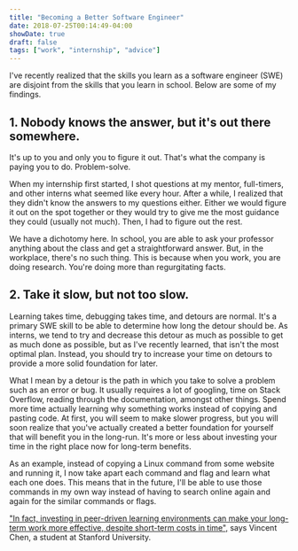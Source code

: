 ```yaml
---
title: "Becoming a Better Software Engineer"
date: 2018-07-25T00:14:49-04:00
showDate: true
draft: false
tags: ["work", "internship", "advice"]
---
```


 I've recently realized that the skills you learn as a software engineer (SWE) are disjoint from the skills that you learn in school. Below are some of my findings.

## 1. Nobody knows the answer, but it's out there somewhere.

It's up to you and only you to figure it out. That's what the company is paying you to do. Problem-solve.

When my internship first started, I shot questions at my mentor, full-timers, and other interns what seemed like every hour. After a while, I realized that they didn't know the answers to my questions either. Either we would figure it out on the spot together or they would try to give me the most guidance they could (usually not much). Then, I had to figure out the rest.

We have a dichotomy here. In school, you are able to ask your professor anything about the class and get a straightforward answer. But, in the workplace, there's no such thing. This is because when you work, you are doing research. You're doing more than regurgitating facts.

## 2. Take it slow, but not too slow.

Learning takes time, debugging takes time, and detours are normal. It's a primary SWE skill to be able to determine how long the detour should be. As interns, we tend to try and decrease this detour as much as possible to get as much done as possible, but as I've recently learned, that isn't the most optimal plan. Instead, you should try to increase your time on detours to provide a more solid foundation for later.

What I mean by a detour is the path in which you take to solve a problem such as an error or bug. It usually requires a lot of googling, time on Stack Overflow, reading through the documentation, amongst other things. Spend more time actually learning why something works instead of copying and pasting code. At first, you will seem to make slower progress, but you will soon realize that you've actually created a better foundation for yourself that will benefit you in the long-run. It's more or less about investing your time in the right place now for long-term benefits.

As an example, instead of copying a Linux command from some website and running it, I now take apart each command and flag and learn what each one does. This means that in the future, I'll be able to use those commands in my own way instead of having to search online again and again for the similar commands or flags.

["In fact, investing in peer-driven learning environments can make your long-term work more effective, despite short-term costs in time",](https://blog.ycombinator.com/learning-math-for-machine-learning/) says Vincent Chen, a student at Stanford University.